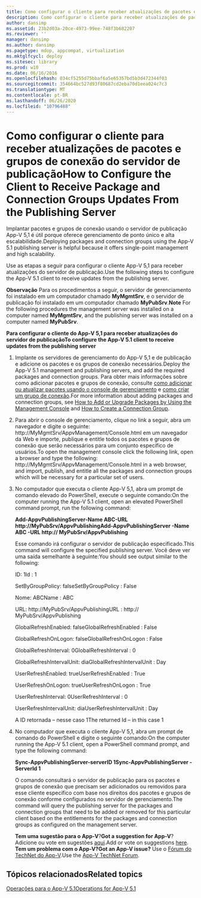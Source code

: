 ```yaml
---
title: Como configurar o cliente para receber atualizações de pacotes e grupos de conexão do servidor de publicação
description: Como configurar o cliente para receber atualizações de pacotes e grupos de conexão do servidor de publicação
author: dansimp
ms.assetid: 23b2d03a-20ce-4973-99ee-748f3b682207
ms.reviewer: ''
manager: dansimp
ms.author: dansimp
ms.pagetype: mdop, appcompat, virtualization
ms.mktglfcycl: deploy
ms.sitesec: library
ms.prod: w10
ms.date: 06/16/2016
ms.openlocfilehash: 034cf5255d75bbaf6a5e65357bd5b3d472344f03
ms.sourcegitcommit: 354664bc527d93f80687cd2eba70d1eea024c7c3
ms.translationtype: MT
ms.contentlocale: pt-BR
ms.lasthandoff: 06/26/2020
ms.locfileid: "10796488"
---
```

# <span data-ttu-id="0a5d8-103">Como configurar o cliente para receber atualizações de pacotes e grupos de conexão do servidor de publicação</span><span class="sxs-lookup"><span data-stu-id="0a5d8-103">How to Configure the Client to Receive Package and Connection Groups Updates From the Publishing Server</span></span>


<span data-ttu-id="0a5d8-104">Implantar pacotes e grupos de conexão usando o servidor de publicação App-V 5,1 é útil porque oferece gerenciamento de ponto único e alta escalabilidade.</span><span class="sxs-lookup"><span data-stu-id="0a5d8-104">Deploying packages and connection groups using the App-V 5.1 publishing server is helpful because it offers single-point management and high scalability.</span></span>

<span data-ttu-id="0a5d8-105">Use as etapas a seguir para configurar o cliente App-V 5,1 para receber atualizações do servidor de publicação.</span><span class="sxs-lookup"><span data-stu-id="0a5d8-105">Use the following steps to configure the App-V 5.1 client to receive updates from the publishing server.</span></span>

<span data-ttu-id="0a5d8-106">**Observação**  Para os procedimentos a seguir, o servidor de gerenciamento foi instalado em um computador chamado **MyMgmtSrv**, e o servidor de publicação foi instalado em um computador chamado **MyPubSrv**.</span><span class="sxs-lookup"><span data-stu-id="0a5d8-106">**Note** For the following procedures the management server was installed on a computer named **MyMgmtSrv**, and the publishing server was installed on a computer named **MyPubSrv**.</span></span>

 

**<span data-ttu-id="0a5d8-107">Para configurar o cliente do App-V 5,1 para receber atualizações do servidor de publicação</span><span class="sxs-lookup"><span data-stu-id="0a5d8-107">To configure the App-V 5.1 client to receive updates from the publishing server</span></span>**

1.  <span data-ttu-id="0a5d8-108">Implante os servidores de gerenciamento do App-V 5,1 e de publicação e adicione os pacotes e os grupos de conexão necessários.</span><span class="sxs-lookup"><span data-stu-id="0a5d8-108">Deploy the App-V 5.1 management and publishing servers, and add the required packages and connection groups.</span></span> <span data-ttu-id="0a5d8-109">Para obter mais informações sobre como adicionar pacotes e grupos de conexão, consulte [como adicionar ou atualizar pacotes usando o console de gerenciamento](how-to-add-or-upgrade-packages-by-using-the-management-console-51-gb18030.md) e [como criar um grupo de conexão](how-to-create-a-connection-group51.md).</span><span class="sxs-lookup"><span data-stu-id="0a5d8-109">For more information about adding packages and connection groups, see [How to Add or Upgrade Packages by Using the Management Console](how-to-add-or-upgrade-packages-by-using-the-management-console-51-gb18030.md) and [How to Create a Connection Group](how-to-create-a-connection-group51.md).</span></span>

2.  <span data-ttu-id="0a5d8-110">Para abrir o console de gerenciamento, clique no link a seguir, abra um navegador e digite o seguinte: http://MyMgmtSrv/AppvManagement/Console.html em um navegador da Web e importe, publique e entitle todos os pacotes e grupos de conexão que serão necessários para um conjunto específico de usuários.</span><span class="sxs-lookup"><span data-stu-id="0a5d8-110">To open the management console click the following link, open a browser and type the following: http://MyMgmtSrv/AppvManagement/Console.html in a web browser, and import, publish, and entitle all the packages and connection groups which will be necessary for a particular set of users.</span></span>

3.  <span data-ttu-id="0a5d8-111">No computador que executa o cliente App-V 5,1, abra um prompt de comando elevado do PowerShell, execute o seguinte comando:</span><span class="sxs-lookup"><span data-stu-id="0a5d8-111">On the computer running the App-V 5.1 client, open an elevated PowerShell command prompt, run the following command:</span></span>

    **<span data-ttu-id="0a5d8-112">Add-AppvPublishingServer-Name ABC-URL http://MyPubSrv/AppvPublishing</span><span class="sxs-lookup"><span data-stu-id="0a5d8-112">Add-AppvPublishingServer -Name ABC -URL http:// MyPubSrv/AppvPublishing</span></span>**

    <span data-ttu-id="0a5d8-113">Esse comando irá configurar o servidor de publicação especificado.</span><span class="sxs-lookup"><span data-stu-id="0a5d8-113">This command will configure the specified publishing server.</span></span> <span data-ttu-id="0a5d8-114">Você deve ver uma saída semelhante à seguinte:</span><span class="sxs-lookup"><span data-stu-id="0a5d8-114">You should see output similar to the following:</span></span>

    <span data-ttu-id="0a5d8-115">ID: 1</span><span class="sxs-lookup"><span data-stu-id="0a5d8-115">Id : 1</span></span>

    <span data-ttu-id="0a5d8-116">SetByGroupPolicy: false</span><span class="sxs-lookup"><span data-stu-id="0a5d8-116">SetByGroupPolicy : False</span></span>

    <span data-ttu-id="0a5d8-117">Nome: ABC</span><span class="sxs-lookup"><span data-stu-id="0a5d8-117">Name : ABC</span></span>

    <span data-ttu-id="0a5d8-118">URL: http://MyPubSrv/AppvPublishing</span><span class="sxs-lookup"><span data-stu-id="0a5d8-118">URL : http:// MyPubSrv/AppvPublishing</span></span>

    <span data-ttu-id="0a5d8-119">GlobalRefreshEnabled: false</span><span class="sxs-lookup"><span data-stu-id="0a5d8-119">GlobalRefreshEnabled : False</span></span>

    <span data-ttu-id="0a5d8-120">GlobalRefreshOnLogon: false</span><span class="sxs-lookup"><span data-stu-id="0a5d8-120">GlobalRefreshOnLogon : False</span></span>

    <span data-ttu-id="0a5d8-121">GlobalRefreshInterval: 0</span><span class="sxs-lookup"><span data-stu-id="0a5d8-121">GlobalRefreshInterval : 0</span></span>

    <span data-ttu-id="0a5d8-122">GlobalRefreshIntervalUnit: dia</span><span class="sxs-lookup"><span data-stu-id="0a5d8-122">GlobalRefreshIntervalUnit : Day</span></span>

    <span data-ttu-id="0a5d8-123">UserRefreshEnabled: true</span><span class="sxs-lookup"><span data-stu-id="0a5d8-123">UserRefreshEnabled : True</span></span>

    <span data-ttu-id="0a5d8-124">UserRefreshOnLogon: true</span><span class="sxs-lookup"><span data-stu-id="0a5d8-124">UserRefreshOnLogon : True</span></span>

    <span data-ttu-id="0a5d8-125">UserRefreshInterval: 0</span><span class="sxs-lookup"><span data-stu-id="0a5d8-125">UserRefreshInterval : 0</span></span>

    <span data-ttu-id="0a5d8-126">UserRefreshIntervalUnit: dia</span><span class="sxs-lookup"><span data-stu-id="0a5d8-126">UserRefreshIntervalUnit : Day</span></span>

    <span data-ttu-id="0a5d8-127">A ID retornada – nesse caso 1</span><span class="sxs-lookup"><span data-stu-id="0a5d8-127">The returned Id – in this case 1</span></span>

4.  <span data-ttu-id="0a5d8-128">No computador que executa o cliente App-V 5,1, abra um prompt de comando do PowerShell e digite o seguinte comando:</span><span class="sxs-lookup"><span data-stu-id="0a5d8-128">On the computer running the App-V 5.1 client, open a PowerShell command prompt, and type the following command:</span></span>

    **<span data-ttu-id="0a5d8-129">Sync-AppvPublishingServer-serverID 1</span><span class="sxs-lookup"><span data-stu-id="0a5d8-129">Sync-AppvPublishingServer -ServerId 1</span></span>**

    <span data-ttu-id="0a5d8-130">O comando consultará o servidor de publicação para os pacotes e grupos de conexão que precisam ser adicionados ou removidos para esse cliente específico com base nos direitos dos pacotes e grupos de conexão conforme configurados no servidor de gerenciamento.</span><span class="sxs-lookup"><span data-stu-id="0a5d8-130">The command will query the publishing server for the packages and connection groups that need to be added or removed for this particular client based on the entitlements for the packages and connection groups as configured on the management server.</span></span>

    <span data-ttu-id="0a5d8-131">**Tem uma sugestão para o App-V**?</span><span class="sxs-lookup"><span data-stu-id="0a5d8-131">**Got a suggestion for App-V**?</span></span> <span data-ttu-id="0a5d8-132">Adicione ou vote em sugestões [aqui](http://appv.uservoice.com/forums/280448-microsoft-application-virtualization).</span><span class="sxs-lookup"><span data-stu-id="0a5d8-132">Add or vote on suggestions [here](http://appv.uservoice.com/forums/280448-microsoft-application-virtualization).</span></span> **<span data-ttu-id="0a5d8-133">Tem um problema com o App-V?</span><span class="sxs-lookup"><span data-stu-id="0a5d8-133">Got an App-V issue?</span></span>** <span data-ttu-id="0a5d8-134">Use o [Fórum do TechNet do App-V](https://social.technet.microsoft.com/Forums/home?forum=mdopappv).</span><span class="sxs-lookup"><span data-stu-id="0a5d8-134">Use the [App-V TechNet Forum](https://social.technet.microsoft.com/Forums/home?forum=mdopappv).</span></span>

## <span data-ttu-id="0a5d8-135">Tópicos relacionados</span><span class="sxs-lookup"><span data-stu-id="0a5d8-135">Related topics</span></span>


[<span data-ttu-id="0a5d8-136">Operações para o App-V 5.1</span><span class="sxs-lookup"><span data-stu-id="0a5d8-136">Operations for App-V 5.1</span></span>](operations-for-app-v-51.md)

 

 





